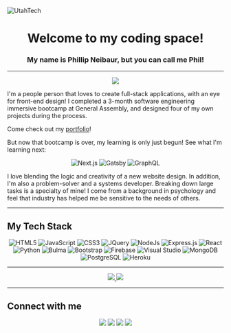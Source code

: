 ![UtahTech](https://i.imgur.com/qkJU5nh.jpg)

<h1 align="center"> Welcome to my coding space! </h1>
<h3 align="center">My name is Phillip Neibaur, but you can call me Phil! </h3>

---

<div align="center">
<a src="https://www.neibaur-portphilio.com/"><img src="https://i.imgur.com/leEcDcUt.png" /></a>
</div>

<p> 
  I'm a people person that loves to create full-stack applications, with an eye for front-end design! I completed a 3-month software engineering immersive bootcamp at General Assembly, and designed four of my own projects during the process. 
</p>
<p>
Come check out my 
<a href="https://www.neibaur-portphilio.com/" alt="Phil Neibaur Portfolio">portfolio</a>!
</p>

<p>
But now that bootcamp is over, my learning is only just begun! See what I'm learning next: 
<div align="center">
  <img alt="Next.js" src="https://img.shields.io/badge/Next-black?style=for-the-badge&logo=next.js&logoColor=white" />
  <img alt="Gatsby" src="https://img.shields.io/badge/Gatsby-%23663399.svg?style=for-the-badge&logo=gatsby&logoColor=white" />
  <img alt="GraphQL" src="https://img.shields.io/badge/-GraphQL-E10098?style=for-the-badge&logo=graphql&logoColor=white" />
</div>
</p>

<p>
  I love blending the logic and creativity of a new website design. In addition, I'm also a problem-solver and a systems developer. Breaking down large tasks is a specialty of mine! I come from a background in psychology and feel that industry has helped me be sensitive to the needs of others. 
</p>

---

<h2> My Tech Stack </h2>

<div align="center">
  <img alt="HTML5" src="https://img.shields.io/badge/html5-%23E34F26.svg?style=for-the-badge&logo=html5&logoColor=white" />
  <img alt="JavaScript" src="https://img.shields.io/badge/javascript-%23323330.svg?style=for-the-badge&logo=javascript&logoColor=%23F7DF1E" />
  <img alt="CSS3" src="https://img.shields.io/badge/css3-%231572B6.svg?style=for-the-badge&logo=css3&logoColor=white" />
  <img alt="JQuery" src="https://img.shields.io/badge/jquery-%230769AD.svg?style=for-the-badge&logo=jquery&logoColor=white" />
  <img alt="NodeJs" src="https://img.shields.io/badge/node.js-6DA55F?style=for-the-badge&logo=node.js&logoColor=white" />
  <img alt="Express.js" src="https://img.shields.io/badge/express.js-%23404d59.svg?style=for-the-badge&logo=express&logoColor=%2361DAFB" />
  <img alt="React" src="https://img.shields.io/badge/react-%2320232a.svg?style=for-the-badge&logo=react&logoColor=%2361DAFB" />
  <img alt="Python" src="https://img.shields.io/badge/python-3670A0?style=for-the-badge&logo=python&logoColor=ffdd54" />
  <img alt="Bulma" src="https://img.shields.io/badge/bulma-00D0B1?style=for-the-badge&logo=bulma&logoColor=white" />
  <img alt="Bootstrap" src="https://img.shields.io/badge/bootstrap-%23563D7C.svg?style=for-the-badge&logo=bootstrap&logoColor=white" />
  <img alt="Firebase" src="https://img.shields.io/badge/Firebase-039BE5?style=for-the-badge&logo=Firebase&logoColor=orange" />
  <img alt="Visual Studio" src="https://img.shields.io/badge/Visual%20Studio%20Code-0078d7.svg?style=for-the-badge&logo=visual-studio-code&logoColor=white" />
  <img alt="MongoDB" src="https://img.shields.io/badge/MongoDB-%234ea94b.svg?style=for-the-badge&logo=mongodb&logoColor=white" />
  <img alt="PostgreSQL" src="https://img.shields.io/badge/postgres-%23316192.svg?style=for-the-badge&logo=postgresql&logoColor=white" />
  <img alt="Heroku" src="https://img.shields.io/badge/heroku-%23430098.svg?style=for-the-badge&logo=heroku&logoColor=white" />
</div>

---

<div align="center">
<a href="https://github.com/pneibaur/github-readme-stats"> 
  <img src="https://github-readme-stats.vercel.app/api?username=pneibaur&count_private=true&show_icons=true&theme=solarized-light&custom_title=Snapshot%20Stats" />
</a>

<a href="https://github.com/pneibaur/github-readme-stats">
  <img src="https://github-readme-stats.vercel.app/api/top-langs/?username=pneibaur&layout=compact&theme=solarized-light&custom_title=My%20Languages"/>
</a>
</div>


---

<h2> Connect with me </h2>

<div align="center">
<a href="https://www.linkedin.com/in/phillip-neibaur/"><img src="https://img.shields.io/badge/linkedin-%230077B5.svg?style=for-the-badge&logo=linkedin&logoColor=white"></a>
<img src="https://img.shields.io/badge/Gmail-D14836?style=for-the-badge&logo=gmail&logoColor=white">
<img src="https://img.shields.io/badge/Slack-4A154B?style=for-the-badge&logo=slack&logoColor=white" />
<img src="https://img.shields.io/badge/Zoom-2D8CFF?style=for-the-badge&logo=zoom&logoColor=white" />

</div>